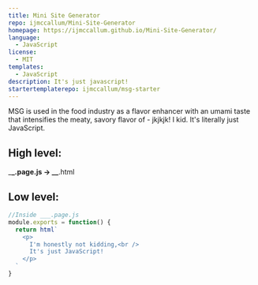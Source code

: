 ```yaml
---
title: Mini Site Generator
repo: ijmccallum/Mini-Site-Generator
homepage: https://ijmccallum.github.io/Mini-Site-Generator/
language:
  - JavaScript
license:
  - MIT
templates:
  - JavaScript
description: It's just javascript!
startertemplaterepo: ijmccallum/msg-starter
---
```


MSG is used in the food industry as a flavor enhancer with an umami taste that intensifies the meaty, savory flavor of - jkjkjk! I kid. It's literally just JavaScript.

## High level:

\_**\_.page.js -> \_\_**.html

## Low level:

```js
//Inside ___.page.js
module.exports = function() {
  return html`
    <p>
      I'm honestly not kidding,<br />
      It's just JavaScript!
    </p>
  `
}
```
